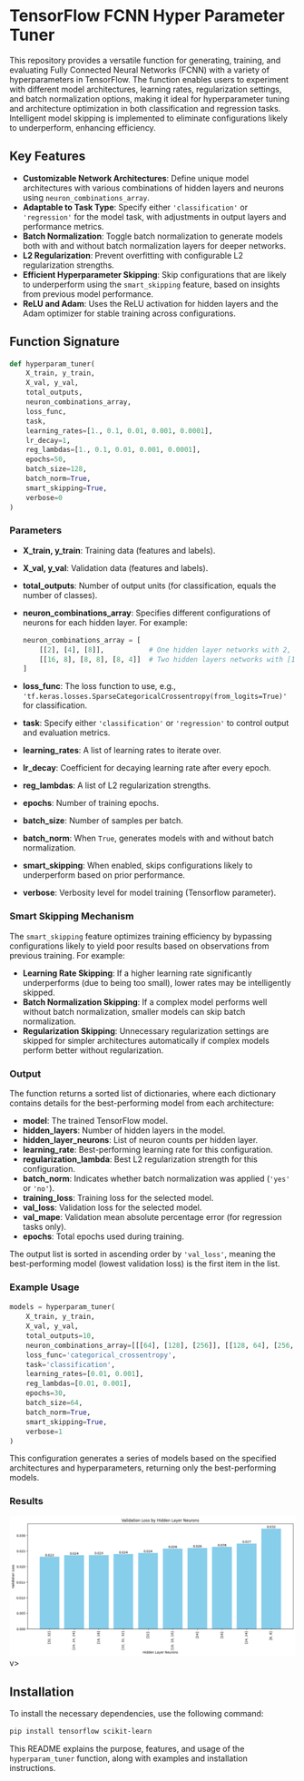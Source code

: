 # TensorFlow FCNN Hyper Parameter Tuner

This repository provides a versatile function for generating, training, and evaluating Fully Connected Neural Networks (FCNN) with a variety of hyperparameters in TensorFlow. The function enables users to experiment with different model architectures, learning rates, regularization settings, and batch normalization options, making it ideal for hyperparameter tuning and architecture optimization in both classification and regression tasks. Intelligent model skipping is implemented to eliminate configurations likely to underperform, enhancing efficiency.

## Key Features

- **Customizable Network Architectures**: Define unique model architectures with various combinations of hidden layers and neurons using `neuron_combinations_array`.
- **Adaptable to Task Type**: Specify either `'classification'` or `'regression'` for the model task, with adjustments in output layers and performance metrics.
- **Batch Normalization**: Toggle batch normalization to generate models both with and without batch normalization layers for deeper networks.
- **L2 Regularization**: Prevent overfitting with configurable L2 regularization strengths.
- **Efficient Hyperparameter Skipping**: Skip configurations that are likely to underperform using the `smart_skipping` feature, based on insights from previous model performance.
- **ReLU and Adam**: Uses the ReLU activation for hidden layers and the Adam optimizer for stable training across configurations.

## Function Signature

```python
def hyperparam_tuner(
    X_train, y_train, 
    X_val, y_val, 
    total_outputs, 
    neuron_combinations_array, 
    loss_func, 
    task, 
    learning_rates=[1., 0.1, 0.01, 0.001, 0.0001],
    lr_decay=1,
    reg_lambdas=[1., 0.1, 0.01, 0.001, 0.0001], 
    epochs=50, 
    batch_size=128, 
    batch_norm=True, 
    smart_skipping=True, 
    verbose=0
)
```
### Parameters

- **X_train, y_train**: Training data (features and labels).
- **X_val, y_val**: Validation data (features and labels).
- **total_outputs**: Number of output units (for classification, equals the number of classes).
- **neuron_combinations_array**: Specifies different configurations of neurons for each hidden layer. For example:

    ```python
    neuron_combinations_array = [
        [[2], [4], [8]],           # One hidden layer networks with 2, 4, and 8 neurons
        [[16, 8], [8, 8], [8, 4]]  # Two hidden layers networks with [16, 8], [8, 8], and [8, 4] neurons
    ]
    ```
  
- **loss_func**: The loss function to use, e.g., `'tf.keras.losses.SparseCategoricalCrossentropy(from_logits=True)'` for classification.
- **task**: Specify either `'classification'` or `'regression'` to control output and evaluation metrics.
- **learning_rates**: A list of learning rates to iterate over.
- **lr_decay**: Coefficient for decaying learning rate after every epoch.
- **reg_lambdas**: A list of L2 regularization strengths.
- **epochs**: Number of training epochs.
- **batch_size**: Number of samples per batch.
- **batch_norm**: When `True`, generates models with and without batch normalization.
- **smart_skipping**: When enabled, skips configurations likely to underperform based on prior performance.
- **verbose**: Verbosity level for model training (Tensorflow parameter).

### Smart Skipping Mechanism

The `smart_skipping` feature optimizes training efficiency by bypassing configurations likely to yield poor results based on observations from previous training. For example:

- **Learning Rate Skipping**: If a higher learning rate significantly underperforms (due to being too small), lower rates may be intelligently skipped.
- **Batch Normalization Skipping**: If a complex model performs well without batch normalization, smaller models can skip batch normalization.
- **Regularization Skipping**: Unnecessary regularization settings are skipped for simpler architectures automatically if complex models perform better without regularization.

### Output

The function returns a sorted list of dictionaries, where each dictionary contains details for the best-performing model from each architecture:

- **model**: The trained TensorFlow model.
- **hidden_layers**: Number of hidden layers in the model.
- **hidden_layer_neurons**: List of neuron counts per hidden layer.
- **learning_rate**: Best-performing learning rate for this configuration.
- **regularization_lambda**: Best L2 regularization strength for this configuration.
- **batch_norm**: Indicates whether batch normalization was applied (`'yes'` or `'no'`).
- **training_loss**: Training loss for the selected model.
- **val_loss**: Validation loss for the selected model.
- **val_mape**: Validation mean absolute percentage error (for regression tasks only).
- **epochs**: Total epochs used during training.

The output list is sorted in ascending order by `'val_loss'`, meaning the best-performing model (lowest validation loss) is the first item in the list.

### Example Usage

```python
models = hyperparam_tuner(
    X_train, y_train, 
    X_val, y_val,
    total_outputs=10,
    neuron_combinations_array=[[[64], [128], [256]], [[128, 64], [256, 128]]],
    loss_func='categorical_crossentropy',
    task='classification',
    learning_rates=[0.01, 0.001],
    reg_lambdas=[0.01, 0.001],
    epochs=30,
    batch_size=64,
    batch_norm=True,
    smart_skipping=True,
    verbose=1
)
```

This configuration generates a series of models based on the specified architectures and hyperparameters, returning only the best-performing models.

### Results
![Image](results.png)v>


## Installation

To install the necessary dependencies, use the following command:

```bash
pip install tensorflow scikit-learn
```

This README explains the purpose, features, and usage of the `hyperparam_tuner` function, along with examples and installation instructions.